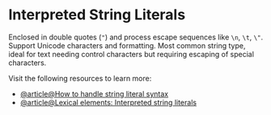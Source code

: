 # Interpreted String Literals

Enclosed in double quotes (`"`) and process escape sequences like `\n`, `\t`, `\"`. Support Unicode characters and formatting. Most common string type, ideal for text needing control characters but requiring escaping of special characters.

Visit the following resources to learn more:

- [@article@How to handle string literal syntax](https://www.digitalocean.com/community/tutorials/an-introduction-to-working-with-strings-in-go)
- [@article@Lexical elements: Interpreted string literals](https://boldlygo.tech/archive/2023-01-30-lexical-elements-interpreted-string-literals/)